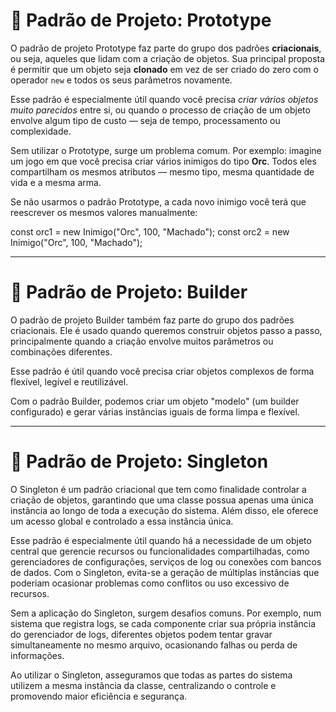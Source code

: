 # 🧬 Padrão de Projeto: Prototype

O padrão de projeto Prototype faz parte do grupo dos padrões **criacionais**, ou seja, aqueles que lidam com a criação de objetos. 
Sua principal proposta é permitir que um objeto seja **clonado** em vez de ser criado do zero com o operador `new` e todos os seus parâmetros novamente.

Esse padrão é especialmente útil quando você precisa *criar vários objetos muito parecidos* entre si, ou quando o processo de criação de um objeto envolve algum tipo de custo — seja de tempo, processamento ou complexidade.

Sem utilizar o Prototype, surge um problema comum. Por exemplo: imagine um jogo em que você precisa criar vários inimigos do tipo **Orc**. Todos eles compartilham os mesmos atributos — mesmo tipo, mesma quantidade de vida e a mesma arma.

Se não usarmos o padrão Prototype, a cada novo inimigo você terá que reescrever os mesmos valores manualmente:

const orc1 = new Inimigo("Orc", 100, "Machado");
const orc2 = new Inimigo("Orc", 100, "Machado");

----------------------------------------------------------------------------------------------------------------------------------------------------------------------------------------------------------------------------------------------------------------



# 🧱 Padrão de Projeto: Builder
O padrão de projeto Builder também faz parte do grupo dos padrões criacionais. Ele é usado quando queremos construir objetos passo a passo, principalmente quando a criação envolve muitos parâmetros ou combinações diferentes.

Esse padrão é útil quando você precisa criar objetos complexos de forma flexível, legível e reutilizável.

Com o padrão Builder, podemos criar um objeto "modelo" (um builder configurado) e gerar várias instâncias iguais de forma limpa e flexível.



----------------------------------------------------------------------------------------------------------------------------------------------------------------------------------------------------------------------------------------------------------------



# 🧩 Padrão de Projeto: Singleton
O Singleton é um padrão criacional que tem como finalidade controlar a criação de objetos, garantindo que uma classe possua apenas uma única instância ao longo de toda a execução do sistema. Além disso, ele oferece um acesso global e controlado a essa instância única.

Esse padrão é especialmente útil quando há a necessidade de um objeto central que gerencie recursos ou funcionalidades compartilhadas, como gerenciadores de configurações, serviços de log ou conexões com bancos de dados. Com o Singleton, evita-se a geração de múltiplas instâncias que poderiam ocasionar problemas como conflitos ou uso excessivo de recursos.

Sem a aplicação do Singleton, surgem desafios comuns. Por exemplo, num sistema que registra logs, se cada componente criar sua própria instância do gerenciador de logs, diferentes objetos podem tentar gravar simultaneamente no mesmo arquivo, ocasionando falhas ou perda de informações.

Ao utilizar o Singleton, asseguramos que todas as partes do sistema utilizem a mesma instância da classe, centralizando o controle e promovendo maior eficiência e segurança.
